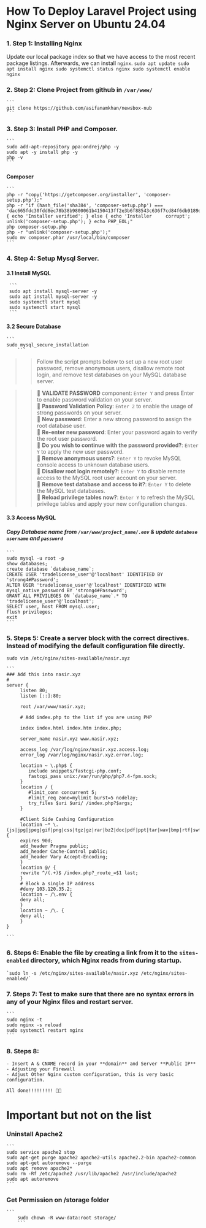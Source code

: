# How To Deploy Laravel Project using Nginx Server on Ubuntu 24.04

### 1. Step 1: Installing Nginx
 Update our local package index so that we have access to the most recent package listings. Afterwards, we can install `nginx`.
	```
	sudo apt update
	sudo apt install nginx
	sudo systemctl status nginx
	sudo systemctl enable nginx
	```
### 2. Step 2: Clone Project from github in `/var/www/`
	```
 	git clone https://github.com/asifanamkhan/newsbox-nub
 	```
### 3. Step 3: Install PHP and Composer.
	```
	sudo add-apt-repository ppa:ondrej/php -y
	sudo apt -y install php -y
 	php -v
	```
#### Composer
 	```
  	php -r "copy('https://getcomposer.org/installer', 'composer-setup.php');"
	php -r "if (hash_file('sha384', 'composer-setup.php') === 'dac665fdc30fdd8ec78b38b9800061b4150413ff2e3b6f88543c636f7cd84f6db9189d43a81e5503cda447da73c7e5b6') { echo 'Installer verified'; } else { echo 'Installer 	corrupt'; unlink('composer-setup.php'); } echo PHP_EOL;"
	php composer-setup.php
	php -r "unlink('composer-setup.php');"
	sudo mv composer.phar /usr/local/bin/composer
 	```

### 4. Step 4: Setup Mysql Server.
#### 3.1 Install MySQL
 	 ```
	 sudo apt install mysql-server -y
  	 sudo apt install mysql-server -y
   	 sudo systemctl start mysql
   	 sudo systemctl start mysql
	 ```
#### 3.2 Secure Database
  	``` 
   	sudo mysql_secure_installation 
    	```
     
>> Follow the script prompts below to set up a new root user password, remove anonymous users, disallow remote root login, and remove test databases on your MySQL database server.
 
>>🔷 **VALIDATE PASSWORD** component: `Enter Y` and press Enter to enable password validation on your server.\
🔷 **Password Validation Policy**: `Enter 2` to enable the usage of strong passwords on your server.\
🔷 **New password**: Enter a new strong password to assign the root database user.\
🔷 **Re-enter new password**: Enter your password again to verify the root user password.\
🔷 **Do you wish to continue with the password provided?**: `Enter Y` to apply the new user password.\
🔷 **Remove anonymous users?**: `Enter Y` to revoke MySQL console access to unknown database users.\
🔷 **Disallow root login remotely?**: `Enter Y` to disable remote access to the MySQL root user account on your server.\
🔷 **Remove test database and access to it?**: `Enter Y` to delete the MySQL test databases.\
🔷 **Reload privilege tables now?**: `Enter Y` to refresh the MySQL privilege tables and apply your new configuration changes. 

#### 3.3 Access MySQL
##### Copy Database name from `/var/www/project_name/.env` & update `databese username` and `password` 
	```
	sudo mysql -u root -p
	show databases;
	create database `database_name`;
	CREATE USER 'tradelicense_user'@'localhost' IDENTIFIED BY 'strong4#Password';
	ALTER USER 'tradelicense_user'@'localhost' IDENTIFIED WITH mysql_native_password BY 'strong4#Password';  
	GRANT ALL PRIVILEGES ON `database_name`.* TO 'tradelicense_user'@'localhost';
	SELECT user, host FROM mysql.user;
	flush privileges;
	exit
	```

### 5. Steps 5: Create a server block with the correct directives. Instead of modifying the default configuration file directly.
`sudo vim /etc/nginx/sites-available/nasir.xyz`

	```
	### Add this into nasir.xyz
	#
	server {
		 listen 80;
		 listen [::]:80;
		 
		 root /var/www/nasir.xyz;

		 # Add index.php to the list if you are using PHP

		 index index.html index.htm index.php;

		 server_name nasir.xyz www.nasir.xyz;

		 access_log /var/log/nginx/nasir.xyz.access.log;
		 error_log /var/log/nginx/nasir.xyz.error.log;

		 location ~ \.php$ {
			include snippets/fastcgi-php.conf;
			fastcgi_pass unix:/var/run/php/php7.4-fpm.sock;
		 }
		 location / {
			#limit_conn concurrent 5;
			#limit_req zone=mylimit burst=5 nodelay;
			try_files $uri $uri/ /index.php?$args;
		 }
		  
		 #Client Side Cashing Configuration
		 location ~* \.(js|jpg|jpeg|gif|png|css|tgz|gz|rar|bz2|doc|pdf|ppt|tar|wav|bmp|rtf|swf|ico|flv|txt|woff|woff2|svg)$ {
		 expires 90d;
		 add_header Pragma public;
		 add_header Cache-Control public;
		 add_header Vary Accept-Encoding;
		 }
		 location @/ {
		 rewrite ^/(.+)$ /index.php?_route_=$1 last;
		 }
		 # Block a single IP address
		 #deny 103.120.35.2;
		 location ~ /\.env {
		 deny all;
		 }
		 location ~ /\. {
		 deny all;
		 }
	}

	```
### 6. Steps 6: Enable the file by creating a link from it to the `sites-enabled` directory, which Nginx reads from during startup.

	`sudo ln -s /etc/nginx/sites-available/nasir.xyz /etc/nginx/sites-enabled/`

### 7. Steps 7: Test to make sure that there are no syntax errors in any of your Nginx files and restart server.
	```
	sudo nginx -t
	sudo nginx -s reload
	sudo systemctl restart nginx
	```
### 8. Steps 8: 

	- Insert A & CNAME record in your **domain** and Server **Public IP**
	- Adjusting your Firewall
	- Adjust Other Nginx custom configuration, this is very basic configuration.

	All done!!!!!!!!! 🚀💥

 # Important but not on the list
 ### Uninstall Apache2
 	```
  	sudo service apache2 stop
   	sudo apt-get purge apache2 apache2-utils apache2.2-bin apache2-common
	sudo apt-get autoremove --purge
 	sudo apt remove apache2*
 	sudo rm -Rf /etc/apache2 /usr/lib/apache2 /usr/include/apache2
  	sudo apt autoremove
  	```
   ### Get Permission on /storage folder
   	```
    	sudo chown -R www-data:root storage/
     	```
